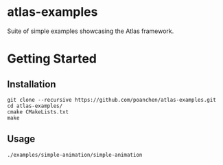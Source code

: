 # atlas-examples
Suite of simple examples showcasing the Atlas framework.

# Getting Started

## Installation

```
git clone --recursive https://github.com/poanchen/atlas-examples.git
cd atlas-examples/
cmake CMakeLists.txt
make
```

## Usage

```
./examples/simple-animation/simple-animation
```
